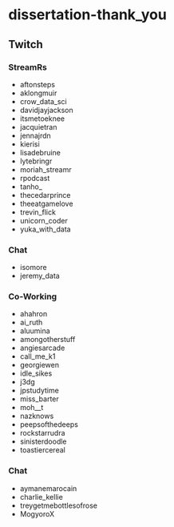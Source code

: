 # dissertation-thank_you

## Twitch

### StreamRs

- aftonsteps
- aklongmuir
- crow_data_sci
- davidjayjackson
- itsmetoeknee
- jacquietran
- jennajrdn
- kierisi
- lisadebruine
- lytebringr
- moriah_streamr
- rpodcast
- tanho_
- thecedarprince
- theeatgamelove
- trevin_flick
- unicorn_coder
- yuka_with_data

### Chat

- isomore
- jeremy_data

### Co-Working

- ahahron
- ai_ruth
- aluumina
- amongotherstuff
- angiesarcade
- call_me_k1
- georgiewen
- idle_sikes
- j3dg
- jpstudytime
- miss_barter
- moh__t
- nazknows
- peepsofthedeeps
- rockstarrudra
- sinisterdoodle
- toastiercereal


### Chat

- aymanemarocain
- charlie_kellie
- treygetmebottlesofrose
- MogyoroX
